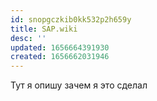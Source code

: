 ```yaml
---
id: snopgczkib0kk532p2h659y
title: SAP.wiki
desc: ''
updated: 1656664391930
created: 1656662031946
---
```

Тут я опишу зачем я это сделал